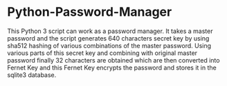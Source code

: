 # Python-Password-Manager
This Python 3 script can work as a password manager. It takes a master password and the script generates 640 characters secret key by using sha512 hashing of various combinations of the master password. Using various parts of this secret key and combining with original master password finally 32 characters are obtained which are then converted into Fernet Key and this Fernet Key encrypts the password and stores it in the sqlite3 database.
